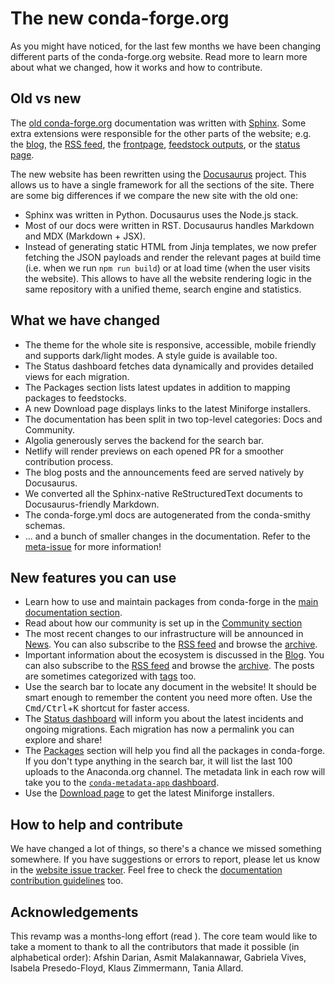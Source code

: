 # The new conda-forge.org

As you might have noticed, for the last few months we have been changing different parts of the conda-forge.org website. Read more to learn more about what we changed, how it works and how to contribute.

<!-- truncate -->

## Old vs new

The [old conda-forge.org](https://github.com/conda-forge/conda-forge.github.io/tree/1d3214c295a46a249434de4fcf48c6b8d747a07f) documentation was written with [Sphinx](https://www.sphinx-doc.org). Some extra extensions were responsible for the other parts of the website; e.g. the [blog](https://github.com/conda-forge/blog), the [RSS feed](https://github.com/conda-forge/conda-forge.github.io/tree/1d3214c295a46a249434de4fcf48c6b8d747a07f/newsfeed), the [frontpage](https://github.com/conda-forge/conda-forge.github.io/blob/1d3214c295a46a249434de4fcf48c6b8d747a07f/index.html.tmpl), [feedstock outputs](https://github.com/conda-forge/conda-forge.github.io/blob/1d3214c295a46a249434de4fcf48c6b8d747a07f/feedstock_outputs.html.tmpl), or the [status page](https://github.com/conda-forge/status/tree/bde62db0bc9de460f533d60ca6218604c3e42fa5/site).

The new website has been rewritten using the [Docusaurus](https://docusaurus.io/) project. This allows us to have a single framework for all the sections of the site. There are some big differences if we compare the new site with the old one:

- Sphinx was written in Python. Docusaurus uses the Node.js stack.
- Most of our docs were written in RST. Docusaurus handles Markdown and MDX (Markdown + JSX).
- Instead of generating static HTML from Jinja templates, we now prefer fetching the JSON payloads and render the relevant pages at build time (i.e. when we run `npm run build`) or at load time (when the user visits the website). This allows to have all the website rendering logic in the same repository with a unified theme, search engine and statistics.

## What we have changed

- The theme for the whole site is responsive, accessible, mobile friendly and supports dark/light modes. A style guide is available too.
- The Status dashboard fetches data dynamically and provides detailed views for each migration.
- The Packages section lists latest updates in addition to mapping packages to feedstocks.
- A new Download page displays links to the latest Miniforge installers.
- The documentation has been split in two top-level categories: Docs and Community.
- Algolia generously serves the backend for the search bar.
- Netlify will render previews on each opened PR for a smoother contribution process.
- The blog posts and the announcements feed are served natively by Docusaurus.
- We converted all the Sphinx-native ReStructuredText documents to Docusaurus-friendly Markdown.
- The conda-forge.yml docs are autogenerated from the conda-smithy schemas.
- ... and a bunch of smaller changes in the documentation. Refer to the [meta-issue](https://github.com/conda-forge/conda-forge.github.io/issues/1971) for more information!

## New features you can use

- Learn how to use and maintain packages from conda-forge in the [main documentation section](/docs).
- Read about how our community is set up in the [Community section](/community)
- The most recent changes to our infrastructure will be announced in [News](/news). You can also subscribe to the [RSS feed](pathname:///news/rss.xml) and browse the [archive](/news/archive/).
- Important information about the ecosystem is discussed in the [Blog](/blog). You can also subscribe to the [RSS feed](pathname:///blog/rss.xml) and browse the [archive](/blog/archive/). The posts are sometimes categorized with [tags](/blog/tags/) too.
- Use the search bar to locate any document in the website! It should be smart enough to remember the content you need more often. Use the <kbd>Cmd/Ctrl</kbd>+<kbd>K</kbd> shortcut for faster access.
- The [Status dashboard](/status) will inform you about the latest incidents and ongoing migrations. Each migration has now a permalink you can explore and share!
- The [Packages](/packages) section will help you find all the packages in conda-forge. If you don't type anything in the search bar, it will list the last 100 uploads to the Anaconda.org channel. The metadata link in each row will take you to the [`conda-metadata-app` dashboard](https://conda-metadata-app.streamlit.app/).
- Use the [Download page](/download) to get the latest Miniforge installers.

## How to help and contribute

We have changed a lot of things, so there's a chance we missed something somewhere. If you have suggestions or errors to report, please let us know in the [website issue tracker](https://github.com/conda-forge/conda-forge.github.io/issues). Feel free to check the [documentation contribution guidelines](/docs/user/contributing/#improve-the-website) too.

## Acknowledgements

This revamp was a months-long effort (read ). The core team would like to take a moment to thank to all the contributors that made it possible (in alphabetical order): Afshin Darian, Asmit Malakannawar, Gabriela Vives, Isabela Presedo-Floyd, Klaus Zimmermann, Tania Allard.
